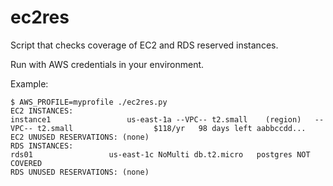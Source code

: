 # ec2res
Script that checks coverage of EC2 and RDS reserved instances.

Run with AWS credentials in your environment.

Example:

```
$ AWS_PROFILE=myprofile ./ec2res.py 
EC2 INSTANCES:
instance1                 us-east-1a --VPC-- t2.small    (region)   --VPC-- t2.small                  $118/yr   98 days left aabbccdd...
EC2 UNUSED RESERVATIONS: (none)
RDS INSTANCES:
rds01                 us-east-1c NoMulti db.t2.micro   postgres NOT COVERED
RDS UNUSED RESERVATIONS: (none)
